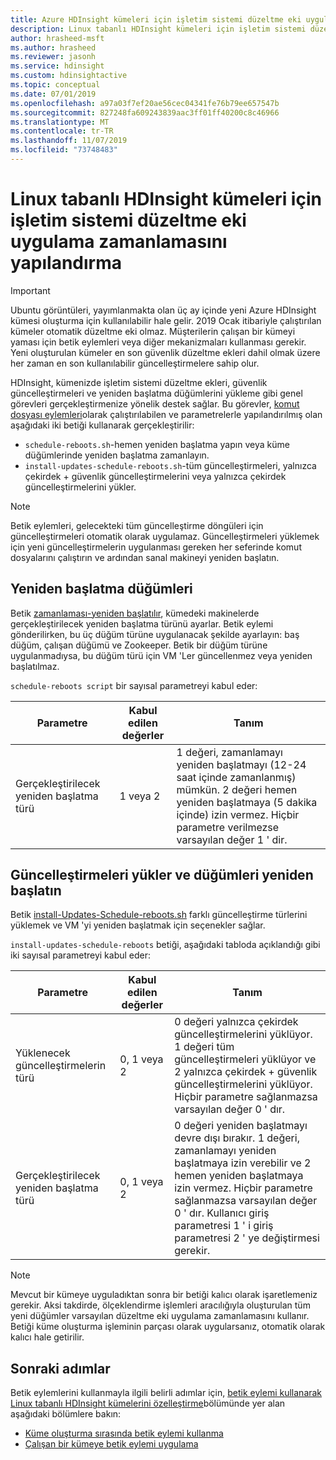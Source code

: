 ```yaml
---
title: Azure HDInsight kümeleri için işletim sistemi düzeltme eki uygulama zamanlamasını yapılandırma
description: Linux tabanlı HDInsight kümeleri için işletim sistemi düzeltme eki uygulama zamanlamasını yapılandırmayı öğrenin.
author: hrasheed-msft
ms.author: hrasheed
ms.reviewer: jasonh
ms.service: hdinsight
ms.custom: hdinsightactive
ms.topic: conceptual
ms.date: 07/01/2019
ms.openlocfilehash: a97a03f7ef20ae56cec04341fe76b79ee657547b
ms.sourcegitcommit: 827248fa609243839aac3ff01ff40200c8c46966
ms.translationtype: MT
ms.contentlocale: tr-TR
ms.lasthandoff: 11/07/2019
ms.locfileid: "73748483"
---
```

# <a name="configure-the-os-patching-schedule-for-linux-based-hdinsight-clusters"></a>Linux tabanlı HDInsight kümeleri için işletim sistemi düzeltme eki uygulama zamanlamasını yapılandırma

> [!IMPORTANT]
> Ubuntu görüntüleri, yayımlanmakta olan üç ay içinde yeni Azure HDInsight kümesi oluşturma için kullanılabilir hale gelir. 2019 Ocak itibariyle çalıştırılan kümeler otomatik düzeltme eki olmaz. Müşterilerin çalışan bir kümeyi yaması için betik eylemleri veya diğer mekanizmaları kullanması gerekir. Yeni oluşturulan kümeler en son güvenlik düzeltme ekleri dahil olmak üzere her zaman en son kullanılabilir güncelleştirmelere sahip olur.

HDInsight, kümenizde işletim sistemi düzeltme ekleri, güvenlik güncelleştirmeleri ve yeniden başlatma düğümlerini yükleme gibi genel görevleri gerçekleştirmenize yönelik destek sağlar. Bu görevler, [komut dosyası eylemleri](hdinsight-hadoop-customize-cluster-linux.md)olarak çalıştırılabilen ve parametrelerle yapılandırılmış olan aşağıdaki iki betiği kullanarak gerçekleştirilir:

- `schedule-reboots.sh`-hemen yeniden başlatma yapın veya küme düğümlerinde yeniden başlatma zamanlayın.
- `install-updates-schedule-reboots.sh`-tüm güncelleştirmeleri, yalnızca çekirdek + güvenlik güncelleştirmelerini veya yalnızca çekirdek güncelleştirmelerini yükler.

> [!NOTE]  
> Betik eylemleri, gelecekteki tüm güncelleştirme döngüleri için güncelleştirmeleri otomatik olarak uygulamaz. Güncelleştirmeleri yüklemek için yeni güncelleştirmelerin uygulanması gereken her seferinde komut dosyalarını çalıştırın ve ardından sanal makineyi yeniden başlatın.

## <a name="restart-nodes"></a>Yeniden başlatma düğümleri
  
Betik [zamanlaması-yeniden başlatılır](https://hdiconfigactions.blob.core.windows.net/linuxospatchingrebootconfigv02/schedule-reboots.sh), kümedeki makinelerde gerçekleştirilecek yeniden başlatma türünü ayarlar. Betik eylemi gönderilirken, bu üç düğüm türüne uygulanacak şekilde ayarlayın: baş düğüm, çalışan düğümü ve Zookeeper. Betik bir düğüm türüne uygulanmadıysa, bu düğüm türü için VM 'Ler güncellenmez veya yeniden başlatılmaz.

`schedule-reboots script` bir sayısal parametreyi kabul eder:

| Parametre | Kabul edilen değerler | Tanım |
| --- | --- | --- |
| Gerçekleştirilecek yeniden başlatma türü | 1 veya 2 | 1 değeri, zamanlamayı yeniden başlatmayı (12-24 saat içinde zamanlanmış) mümkün. 2 değeri hemen yeniden başlatmaya (5 dakika içinde) izin vermez. Hiçbir parametre verilmezse varsayılan değer 1 ' dir. |  

## <a name="install-updates-and-restart-nodes"></a>Güncelleştirmeleri yükler ve düğümleri yeniden başlatın

Betik [install-Updates-Schedule-reboots.sh](https://hdiconfigactions.blob.core.windows.net/linuxospatchingrebootconfigv02/install-updates-schedule-reboots.sh) farklı güncelleştirme türlerini yüklemek ve VM 'yi yeniden başlatmak için seçenekler sağlar.

`install-updates-schedule-reboots` betiği, aşağıdaki tabloda açıklandığı gibi iki sayısal parametreyi kabul eder:

| Parametre | Kabul edilen değerler | Tanım |
| --- | --- | --- |
| Yüklenecek güncelleştirmelerin türü | 0, 1 veya 2 | 0 değeri yalnızca çekirdek güncelleştirmelerini yüklüyor. 1 değeri tüm güncelleştirmeleri yüklüyor ve 2 yalnızca çekirdek + güvenlik güncelleştirmelerini yüklüyor. Hiçbir parametre sağlanmazsa varsayılan değer 0 ' dır. |
| Gerçekleştirilecek yeniden başlatma türü | 0, 1 veya 2 | 0 değeri yeniden başlatmayı devre dışı bırakır. 1 değeri, zamanlamayı yeniden başlatmaya izin verebilir ve 2 hemen yeniden başlatmaya izin vermez. Hiçbir parametre sağlanmazsa varsayılan değer 0 ' dır. Kullanıcı giriş parametresi 1 ' i giriş parametresi 2 ' ye değiştirmesi gerekir. |

> [!NOTE]
> Mevcut bir kümeye uyguladıktan sonra bir betiği kalıcı olarak işaretlemeniz gerekir. Aksi takdirde, ölçeklendirme işlemleri aracılığıyla oluşturulan tüm yeni düğümler varsayılan düzeltme eki uygulama zamanlamasını kullanır. Betiği küme oluşturma işleminin parçası olarak uygularsanız, otomatik olarak kalıcı hale getirilir.

## <a name="next-steps"></a>Sonraki adımlar

Betik eylemlerini kullanmayla ilgili belirli adımlar için, [betik eylemi kullanarak Linux tabanlı HDInsight kümelerini özelleştirme](hdinsight-hadoop-customize-cluster-linux.md)bölümünde yer alan aşağıdaki bölümlere bakın:

* [Küme oluşturma sırasında betik eylemi kullanma](hdinsight-hadoop-customize-cluster-linux.md#use-a-script-action-during-cluster-creation)
* [Çalışan bir kümeye betik eylemi uygulama](hdinsight-hadoop-customize-cluster-linux.md#apply-a-script-action-to-a-running-cluster)
